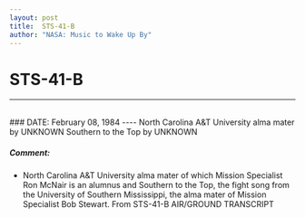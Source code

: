 ```yaml
---
layout: post
title:  STS-41-B
author: "NASA: Music to Wake Up By"
---
```


# STS-41-B
----
<br/>
### DATE: February 08, 1984
----
North Carolina A&T University alma mater by UNKNOWN
Southern to the Top by UNKNOWN

##### Comment:
* North Carolina A&T University alma mater of which Mission Specialist Ron McNair is an alumnus and Southern to the Top, the fight song from the University of Southern Mississippi, the alma mater of Mission Specialist Bob Stewart. From STS-41-B AIR/GROUND TRANSCRIPT

